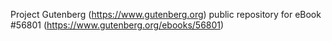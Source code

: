 Project Gutenberg (https://www.gutenberg.org) public repository for
eBook #56801 (https://www.gutenberg.org/ebooks/56801)
